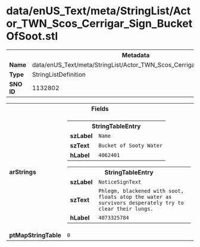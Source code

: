 <h1>data/enUS_Text/meta/StringList/Actor_TWN_Scos_Cerrigar_Sign_BucketOfSoot.stl</h1><table><tr><th colspan="100%">Metadata</th></tr><tr><td><b>Name</b></td><td>data/enUS_Text/meta/StringList/Actor_TWN_Scos_Cerrigar_Sign_BucketOfSoot.stl</td></tr><tr><td><b>Type</b></td><td>StringListDefinition</td></tr><tr><td><b>SNO ID</b></td><td>1132802</td></tr></table>

<table><tr><th colspan="100%">Fields</th></tr><tr><td><b>arStrings</b></td><td><table><tr><th colspan="100%">StringTableEntry</th></tr><tr><td><b>szLabel</b></td><td><code>Name</code></td></tr><tr><td><b>szText</b></td><td><code>Bucket of Sooty Water</code></td></tr><tr><td><b>hLabel</b></td><td><code>4062401</code></td></tr></table>


<table><tr><th colspan="100%">StringTableEntry</th></tr><tr><td><b>szLabel</b></td><td><code>NoticeSignText</code></td></tr><tr><td><b>szText</b></td><td><code>Phlegm, blackened with soot, floats atop the water as survivors desperately try to clear their lungs.</code></td></tr><tr><td><b>hLabel</b></td><td><code>4073325784</code></td></tr></table>


</td></tr><tr><td><b>ptMapStringTable</b></td><td><code>0</code></td></tr></table>

